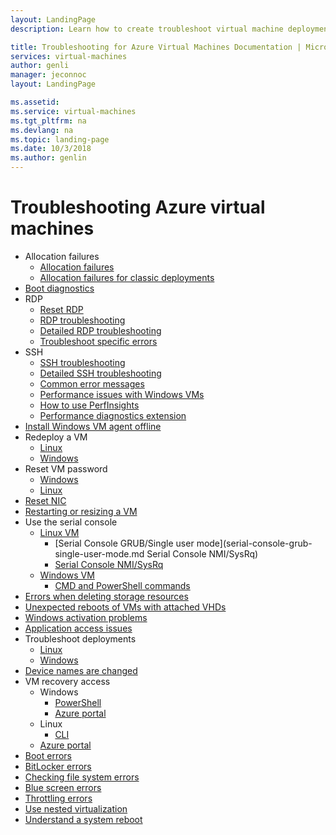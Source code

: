 ```yaml
---
layout: LandingPage
description: Learn how to create troubleshoot virtual machine deployments.

title: Troubleshooting for Azure Virtual Machines Documentation | Microsoft Docs
services: virtual-machines
author: genli
manager: jeconnoc
layout: LandingPage

ms.assetid:
ms.service: virtual-machines
ms.tgt_pltfrm: na
ms.devlang: na
ms.topic: landing-page
ms.date: 10/3/2018
ms.author: genlin
---
```


# Troubleshooting Azure virtual machines

- Allocation failures
	- [ Allocation failures   ](allocation-failure.md)
	- [ Allocation failures for classic deployments  ](allocation-failure-classic.md)
- [Boot diagnostics](boot-diagnostics.md)
- RDP
	- [ Reset RDP  ](reset-rdp.md)
	- [ RDP troubleshooting  ](troubleshoot-rdp-connection.md)
	- [ Detailed RDP troubleshooting  ](detailed-troubleshoot-rdp.md)
	- [ Troubleshoot specific errors  ](troubleshoot-specific-rdp-errors.md)
- SSH 
	- [ SSH troubleshooting  ](troubleshoot-ssh-connection.md)
	- [ Detailed SSH troubleshooting  ](detailed-troubleshoot-ssh-connection.md)
	- [Common error messages](error-messages.md)
	- [Performance issues with Windows VMs](performance-diagnostics.md  )
	- [ How to use PerfInsights  ](how-to-use-perfInsights.md)
	- [ Performance diagnostics extension  ](performance-diagnostics-vm-extension.md)
- [Install Windows VM agent offline](install-vm-agent-offline.md)
- Redeploy a VM
	- [ Linux  ](redeploy-to-new-node-linux.md)
	- [ Windows  ](redeploy-to-new-node-windows.md)
- Reset VM password
	- [ Windows  ](reset-local-password-without-agent.md)
	- [ Linux  ](reset-password.md)
- [Reset NIC](reset-network-interface.md)
- [Restarting or resizing a VM](restart-resize-error-troubleshooting.md)
- Use the serial console
	- [ Linux VM  ](serial-console-linux.md  )
		- [Serial Console GRUB/Single user mode](serial-console-grub-single-user-mode.md Serial Console NMI/SysRq)
		- [Serial Console NMI/SysRq](serial-console-nmi-sysrq.md)
	- [ Windows VM     ](serial-console-windows.md  )
		- [CMD and PowerShell commands](serial-console-cmd-ps-commands.md)
- [Errors when deleting storage resources](storage-resource-deletion-errors.md      )
- [Unexpected reboots of VMs with attached VHDs  ](unexpected-reboots-attached-vhds.md)
- [Windows activation problems](troubleshoot-activation-problems.md)
- [Application access issues](troubleshoot-app-connection.md)
- Troubleshoot deployments
	- [Linux  ](troubleshoot-deploy-vm-linux.md)
	- [Windows  ](troubleshoot-deploy-vm-windows.md)
- [Device names are changed](troubleshoot-device-names-problems.md)
- VM recovery access
	- Windows
		- [PowerShell](troubleshoot-recovery-disks-windows.md)
		- [Azure portal](troubleshoot-recovery-disks-portal-windows.md)
	- Linux
		- [CLI](troubleshoot-recovery-disks-linux.md)
    - [Azure portal](troubleshoot-recovery-disks-portal-linux.md)
- [Boot errors](boot-error-troubleshoot.md)
- [BitLocker errors](troubleshoot-bitlocker-boot-error.md)
- [Checking file system errors  ](troubleshoot-check-disk-boot-error.md)
- [Blue screen errors  ](troubleshoot-common-blue-screen-error.md)
- [Throttling errors](troubleshooting-throttling-errors.md)
- [Use nested virtualization](troubleshoot-vm-by-use-nested-virtualization.md)
- [Understand a system reboot](understand-vm-reboot.md)

